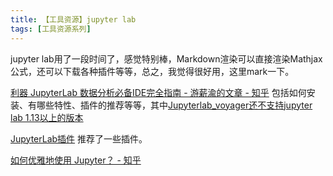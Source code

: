 ```yaml
---
title: 【工具资源】jupyter lab
tags: [工具资源系列]
---
```


jupyter lab用了一段时间了，感觉特别棒，Markdown渲染可以直接渲染Mathjax公式，还可以下载各种插件等等，总之，我觉得很好用，这里mark一下。

<!--more-->

[利器 JupyterLab 数据分析必备IDE完全指南 - 游薪渝的文章 - 知乎](https://zhuanlan.zhihu.com/p/67959768) 包括如何安装、有哪些特性、插件的推荐等等，其中[Jupyterlab_voyager还不支持jupyter lab 1.13以上的版本](https://github.com/altair-viz/jupyterlab_voyager/issues/77)

[JupyterLab插件](http://blog.rexking6.top/2018/12/20/JupyterLab%E6%8F%92%E4%BB%B6/) 推荐了一些插件。

[如何优雅地使用 Jupyter？ - 知乎](https://www.zhihu.com/question/59392251)

